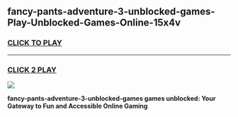 
## fancy-pants-adventure-3-unblocked-games-Play-Unblocked-Games-Online-15x4v
<h3>
<a href="https://premium76.site?title=fancy-pants-adventure-3-unblocked-games&ref=25A">CLICK TO PLAY</a></h3>
<hr>

<h3>
<a href="https://premium76.site?title=fancy-pants-adventure-3-unblocked-games&ref=25A">CLICK 2 PLAY</a>
  
</h3>

<a href="https://premium76.site?title=fancy-pants-adventure-3-unblocked-games&ref=25A"><img src="https://clearcache.store/games.png"></a>


**fancy-pants-adventure-3-unblocked-games games unblocked: Your Gateway to Fun and Accessible Online Gaming**
